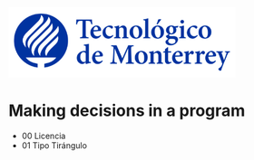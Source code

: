 
![Tec de Monterrey](images/logotecmty.png)
# Making decisions in a program

- 00 Licencia
- 01 Tipo Tirángulo
